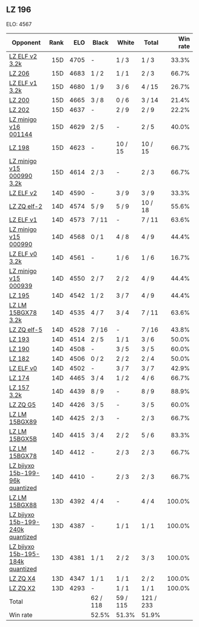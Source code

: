 ## LZ 196 ##

ELO: 4567

Opponent | Rank | ELO | Black | White | Total | Win rate
---------|-----:|----:|-------|-------|-------|-------:
[LZ ELF v2 3.2k](LZ%20ELF%20v2%203.2k.md) | 15D | 4705 | - | 1 / 3 | 1 / 3 | 33.3%
[LZ 206](LZ%20206.md) | 15D | 4683 | 1 / 2 | 1 / 1 | 2 / 3 | 66.7%
[LZ ELF v1 3.2k](LZ%20ELF%20v1%203.2k.md) | 15D | 4680 | 1 / 9 | 3 / 6 | 4 / 15 | 26.7%
[LZ 200](LZ%20200.md) | 15D | 4665 | 3 / 8 | 0 / 6 | 3 / 14 | 21.4%
[LZ 202](LZ%20202.md) | 15D | 4637 | - | 2 / 9 | 2 / 9 | 22.2%
[LZ minigo v16 001144](LZ%20minigo%20v16%20001144.md) | 15D | 4629 | 2 / 5 | - | 2 / 5 | 40.0%
[LZ 198](LZ%20198.md) | 15D | 4623 | - | 10 / 15 | 10 / 15 | 66.7%
[LZ minigo v15 000990 3.2k](LZ%20minigo%20v15%20000990%203.2k.md) | 15D | 4614 | 2 / 3 | - | 2 / 3 | 66.7%
[LZ ELF v2](LZ%20ELF%20v2.md) | 14D | 4590 | - | 3 / 9 | 3 / 9 | 33.3%
[LZ ZQ elf-2](LZ%20ZQ%20elf-2.md) | 14D | 4574 | 5 / 9 | 5 / 9 | 10 / 18 | 55.6%
[LZ ELF v1](LZ%20ELF%20v1.md) | 14D | 4573 | 7 / 11 | - | 7 / 11 | 63.6%
[LZ minigo v15 000990](LZ%20minigo%20v15%20000990.md) | 14D | 4568 | 0 / 1 | 4 / 8 | 4 / 9 | 44.4%
[LZ ELF v0 3.2k](LZ%20ELF%20v0%203.2k.md) | 14D | 4561 | - | 1 / 6 | 1 / 6 | 16.7%
[LZ minigo v15 000939](LZ%20minigo%20v15%20000939.md) | 14D | 4550 | 2 / 7 | 2 / 2 | 4 / 9 | 44.4%
[LZ 195](LZ%20195.md) | 14D | 4542 | 1 / 2 | 3 / 7 | 4 / 9 | 44.4%
[LZ LM 15BGX78 3.2k](LZ%20LM%2015BGX78%203.2k.md) | 14D | 4535 | 4 / 7 | 3 / 4 | 7 / 11 | 63.6%
[LZ ZQ elf-5](LZ%20ZQ%20elf-5.md) | 14D | 4528 | 7 / 16 | - | 7 / 16 | 43.8%
[LZ 193](LZ%20193.md) | 14D | 4514 | 2 / 5 | 1 / 1 | 3 / 6 | 50.0%
[LZ 190](LZ%20190.md) | 14D | 4508 | - | 3 / 5 | 3 / 5 | 60.0%
[LZ 182](LZ%20182.md) | 14D | 4506 | 0 / 2 | 2 / 2 | 2 / 4 | 50.0%
[LZ ELF v0](LZ%20ELF%20v0.md) | 14D | 4502 | - | 3 / 7 | 3 / 7 | 42.9%
[LZ 174](LZ%20174.md) | 14D | 4465 | 3 / 4 | 1 / 2 | 4 / 6 | 66.7%
[LZ 157 3.2k](LZ%20157%203.2k.md) | 14D | 4439 | 8 / 9 | - | 8 / 9 | 88.9%
[LZ ZQ G5](LZ%20ZQ%20G5.md) | 14D | 4426 | 3 / 5 | - | 3 / 5 | 60.0%
[LZ LM 15BGX89](LZ%20LM%2015BGX89.md) | 14D | 4425 | 2 / 3 | - | 2 / 3 | 66.7%
[LZ LM 15BGX5B](LZ%20LM%2015BGX5B.md) | 14D | 4415 | 3 / 4 | 2 / 2 | 5 / 6 | 83.3%
[LZ LM 15BGX78](LZ%20LM%2015BGX78.md) | 14D | 4412 | - | 2 / 3 | 2 / 3 | 66.7%
[LZ bjiyxo 15b-199-96k quantized](LZ%20bjiyxo%2015b-199-96k%20quantized.md) | 14D | 4410 | - | 2 / 3 | 2 / 3 | 66.7%
[LZ LM 15BGX88](LZ%20LM%2015BGX88.md) | 13D | 4392 | 4 / 4 | - | 4 / 4 | 100.0%
[LZ bjiyxo 15b-199-240k quantized](LZ%20bjiyxo%2015b-199-240k%20quantized.md) | 13D | 4387 | - | 1 / 1 | 1 / 1 | 100.0%
[LZ bjiyxo 15b-195-184k quantized](LZ%20bjiyxo%2015b-195-184k%20quantized.md) | 13D | 4381 | 1 / 1 | 2 / 2 | 3 / 3 | 100.0%
[LZ ZQ X4](LZ%20ZQ%20X4.md) | 13D | 4347 | 1 / 1 | 1 / 1 | 2 / 2 | 100.0%
[LZ ZQ X2](LZ%20ZQ%20X2.md) | 13D | 4293 | - | 1 / 1 | 1 / 1 | 100.0%
Total | | | 62 / 118 | 59 / 115 | 121 / 233 | 
Win rate| | | 52.5% | 51.3% | 51.9% | 
